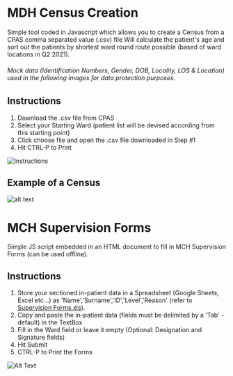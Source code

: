 # MDH Census Creation

Simple tool coded in Javascript which allows you to create a Census from a CPAS comma separated value (.csv) file 
Will calculate the patient's age and sort out the patients by shortest ward round route possible (based of ward locations in Q2 2021).

###### *Mock data (Identification Numbers, Gender, DOB, Locality, LOS & Location) used in the following images for data protection purposes.*

## Instructions

1. Download the .csv file from CPAS
2. Select your Starting Ward (patient list will be devised according from this starting point)
3. Click choose file and open the .csv file downloaded in Step #1
4. Hit CTRL-P to Print

![Instructions](https://github.com/jpxue/MDH_Tools/blob/main/MDH_CPAS_Census/how-to-use.gif)



## Example of a Census
![alt text](https://github.com/jpxue/MDH_Tools/blob/main/MDH_CPAS_Census/output-example.PNG)



# MCH Supervision Forms

Simple JS script embedded in an HTML document to fill in MCH Supervision Forms (can be used offline).

## Instructions
1. Store your sectioned in-patient data in a Spreadsheet (Google Sheets, Excel etc...) as 'Name','Surname','ID','Level','Reason' (refer to [Supervision Forms.xls](https://github.com/jpxue/MDH_Tools/blob/main/MCH_Supervision_Forms/Supervision%20Forms.xlsx)).
2. Copy and paste the in-patient data (fields must be delimited by a 'Tab' - default) in the TextBox
3. Fill in the Ward field or leave it empty (Optional: Designation and Signature fields)
4. Hit Submit
5. CTRL-P to Print the Forms


![Alt Text](https://github.com/jpxue/MDH_Tools/blob/main/MCH_Supervision_Forms/how-to-use.gif)
